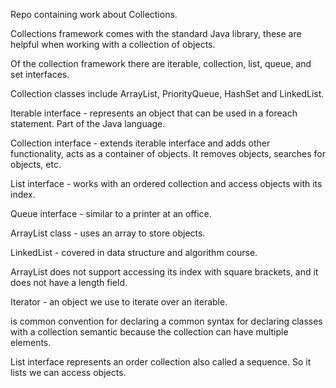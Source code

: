 Repo containing work about Collections.

Collections framework comes with the standard Java library, these are helpful when working with a collection of
objects.

Of the collection framework there are iterable, collection, list, queue, and set interfaces.

Collection classes include ArrayList, PriorityQueue, HashSet and LinkedList.  

Iterable interface - represents an object that can be used in a foreach statement. Part of the Java language. 

Collection interface - extends iterable interface and adds other functionality, acts as a container of objects. 
It removes objects, searches for objects, etc.

List interface - works with an ordered collection and access objects with its index.

Queue interface - similar to a printer at an office.

ArrayList class - uses an array to store objects.

LinkedList - covered in data structure and algorithm course.

ArrayList does not support accessing its index with square brackets, and it does not have a length field.

Iterator - an object we use to iterate over an iterable. 

<E> is common convention for declaring a common syntax for declaring classes with a collection semantic because the collection can have multiple elements. 

List interface represents an order collection also called a sequence. 
So it lists we can access objects.




